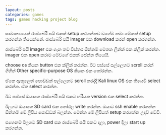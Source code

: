 ```yaml
---
layout: posts
categories: games
tags: games hacking project blog
---
```


සාමාන්‍යයෙන් රාස්බෙරි පයි එකක් setup කරගන්නව වගේම තමා මේකත් setup කරගන්න තියෙන්නේ. රාස්බෙරි පයි imager එක download කරන් open කරගන්න.

රාස්බෙරි පයි imager එක ගැන තව විස්තර ඕන්නම් මෙතන ලින්ක් එක ක්ලික් කරන්න.
imager එක open කරාම මේවගේ එකක් පේන්න තියෙයි.

choose os කියන button එක ක්ලික් කරන්න.
ඊට පස්සේ පල්ලෙහට scroll කරන් ගිහින් Other specific-purpose OS කියන එක තෝරන්න.

ඒකෙ ඇතුලෙත් පොඩ්ඩක් පල්ලෙහට scroll කරද්දි Kali linux OS එක තියෙවි select කරන්න. ඒක select කරන්න.

ඊට පස්සේ ඔයාගෙ රාස්බෙරි පයි එකට හරියන version එක select කරන්න.

ඊලගට ඔයාගෙ SD card එක තෝරල write කරන්න.
ඔයාට ssh enable කරගන්න ඕන්නම් මේ ලිපිය පොඩ්ඩක් බලන්න. මෙන්න මේ ලිපියත් setup කරගන්න උදව් වේවි.

එහෙනම් ඊලගට SD card එක රාස්බෙරි පයි එකට දාලා, power දීලා start up කරගන්න.
